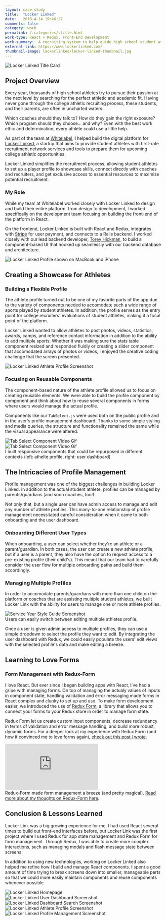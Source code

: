 ```yaml
---
layout: case-study
title:  "Locker Linked"
date:   2018-4-14 19:46:27
comments: false
category: work
permalink: /:categories/:title.html
work-type: React + Redux, Front-End Development
work-summary:  A recruiting system to help guide high school student athletes and their parents through the college athletic recruiting process.
external-link: https://www.lockerlinked.com/
thumbnail-image: lockerlinked/locker-linked-thumbnail.jpg
---
```


<div class="grid grid--featured-image">
  <div class="grid__item grid__item--full">
      <img src="{{ site.url }}/assets/work/lockerlinked/featured-image-locker-linked.jpg" alt="Locker Linked Title Card">
  </div>
</div>

## Project Overview
Every year, thousands of high school athletes try to pursue their passion at the next level by searching for the perfect athletic and academic fit. Having never gone through the college athletic recruiting process, these students, and their parents, are often in uncharted waters.

Which coaches should they talk to? How do they gain the right exposure? Which program should they choose... and why? Even with the best work ethic and determination, every athlete could use a little help.

As part of the team at <a href="https://whitelabelco.com/" target="_blank" class="link--text-in-p">Whitelabel</a>, I helped build the digital platform for <a href="https://www.lockerlinked.com/" target="_blank" class="link--text-in-p">Locker Linked</a>, a startup that aims to provide student athletes with first-rate recruitment network services and tools to prepare them for upcoming college athletic opportunities.

Locker Linked simplifies the recruitment process, allowing student athletes to set up a player profile to showcase skills, connect directly with coaches and recruiters, and get exclusive access to essential resources to maximize potential recruitment.

### My Role
While my team at Whitelabel worked closely with Locker Linked to design and build their entire platform, from design to development, I worked specifically on the development team focusing on building the front-end of the platform in React.

On the frontend, Locker Linked is built with React and Redux, integrates with <a href="https://stripe.com/" target="_blank" class="link--text-in-p">Stripe</a> for user payment, and connects to a Rails backend. I worked closely with our lead backend developer, <a href="https://twitter.com/toreyhickman/" target="_blank" class="link--text-in-p">Torey Hickman</a>, to build a component-based UI that hooked up seamlessly with our backend database and architecture.

<div class="grid grid-mt grid-mb">
  <div class="grid__item grid__item--full no-shadow">
    <img src="{{ site.url }}/assets/work/lockerlinked/locker-linked-profile-devices.jpg" alt="Locker Linked Profile shown on MacBook and iPhone">
  </div>
</div>

## Creating a Showcase for Athletes
### Building a Flexible Profile
The athlete profile turned out to be one of my favorite parts of the app due to the variety of components needed to accomodate such a wide range of sports played by student athletes. In addition, the profile serves as the entry point for college recruiters' evaluations of student athletes, making it a focal point of the platform.

Locker Linked wanted to allow athletes to post photos, videos, statistics, awards, camps, and reference contact information in addition to the ability to add multiple sports. Whether it was making sure the stats table component resized and responded fluidly or creating a slider component that accomodated arrays of photos or videos, I enjoyed the creative coding challenge that the screen presented.

<div class="grid grid-mt grid-mb">
  <div class="grid__item grid__item--full no-shadow">
    <img src="{{ site.url }}/assets/work/lockerlinked/locker-linked-profile-responsive.jpg" alt="Locker Linked Athlete Profile Screenshot">
  </div>
</div>

### Focusing on Reusable Components
The component-based nature of the athlete profile allowed us to focus on creating reusable elements. We were able to build the profile component by component and think about how to reuse several components in forms where users would manage the actual profile.

Components like our `TabSelect.js` were used both on the public profile and in the user's profile management dashboard. Thanks to some simple styling and media queries, the structure and functionality remained the same while the visual appearance were altered.

<div class="grid grid-mt grid-mb">
  <div class="grid__item grid__item--half no-shadow ">
     <img  src="{{ site.url }}/assets/work/lockerlinked/tab-select-1.gif" alt="Tab Select Component Video Gif">
  </div>
  <div class="grid__item grid__item--half no-shadow end">
      <img  src="{{ site.url }}/assets/work/lockerlinked/tab-select-2.gif" alt="Tab Select Component Video Gif">
  </div>
  <span class="img-caption">
    I built responsive components that could be repurposed in different contexts (left: athelte profile, right: user dashboard)
  </span>
</div>


## The Intricacies of Profile Management
Profile management was one of the biggest challenges in building Locker Linked. In addition to the actual student athlete, profiles can be managed by parents/guardians (and soon coaches, too!).

Not only that, but a single user can have admin access to manage and edit any number of athlete profiles. This many-to-one relationship of profile management necessitated careful consideration when it came to both onboarding and the user dashboard.

### Onboarding Different User Types
When onboarding, a user can select whether they're an athlete or a parent/guardian. In both cases, the user can create a new athlete profile, but if a user is a parent, they also have the option to request access to a pre-existing profile (their child's). This meant that our team had to carefully consider the user flow for multiple onboarding paths and build them accordingly.

### Managing Multiple Profiles
In order to accomodate parents/guardians with more than one child on the platform or coaches that are assisting multiple student athletes, we built Locker Link with the ability for users to manage one or more athlete profiles.

<div class="grid grid-mt grid-mb">
  <div class="grid__item grid__item--full">
    <img  src="{{ site.url }}/assets/work/lockerlinked/locker-linked-profile-switcher.gif" class="image-medium" alt="Service Year Style Guide Screenshot">
  </div>
  <span class="img-caption">
    Users can easily switch between editing multiple athletes profile.
  </span>
</div>

Once a user is given admin access to multiple profiles, they can use a simple dropdown to select the profile they want to edit. By integrating the user dashboard with Redux, we could easily populate the users' edit views with the selected profile's data and make editing a breeze.


## Learning to Love Forms
### Form Management with Redux-Form
I love React. But ever since I began building apps with React, I've had a gripe with managing forms. On top of managing the actualy values of inputs in component state, handling validation and error messaging made forms in React complex and clunky to set up and use. To make form development easier, we introduced the use of <a href="https://redux-form.com/" target="_blank" class="link--text-in-p">Redux Form</a>, a library that allows you to connect your forms to your Redux store in order to manage form state.

Redux Form let us create custom input components, decrease redundancy in terms of validation and error message handling, and build more robust, dynamic forms. For a deeper look at my experience with Redux Form (and how it convinced me to love forms again), <a href="/thoughts/2018/05/02/react-and-redux-form.html" class="link--text-in-p">check out this post I wrote</a>.

<div class="grid grid-mt grid-mb">
  <div class="grid__item grid__item--full">
    <div class="video-container">
      <div class='embed-container'><iframe src='https://player.vimeo.com/video/269091140?autoplay=1&loop=1&loop=1&title=0&byline=0&portrait=0&muted=1' frameborder='0' webkitAllowFullScreen mozallowfullscreen allowFullScreen></iframe></div>
    </div>
    <span class="img-caption">
      Redux-Form made form management a breeze (and pretty magical). <a href="/thoughts/2018/05/02/react-and-redux-form.html">Read more about my thoughts on Redux-Form here</a>.
    </span>
  </div>
</div>

<h2 class="text-center">
  Conclusion &amp; Lessons Learned
</h2>

Locker Link was a big growing experience for me. I had used React several times to build out front-end interfaces before, but Locker Link was the first project where I used Redux for app state management and Redux Form for form management. Through Redux, I was able to create more complex interactions, such as managing modals and flash message state between screens.

In addition to using new technologies, working on Locker Linked also helped me refine how I build and manage React components. I spent a good amount of time trying to break screens down into smaller, manageable parts so that we could more easily maintain components and reuse components whenever possible.


<div class="grid grid-mt">
  <div class="grid__item grid__item--full">
    <img src="{{ site.url }}/assets/work/lockerlinked/locker-linked-homepage.jpg" alt="Locker Linked Homepage">
  </div>
  <div class="grid__item grid__item--full">
    <img src="{{ site.url }}/assets/work/lockerlinked/locker-linked-dashboard.jpg" alt="Locker Linked User Dashboard Screenshot">
  </div>
  <div class="grid__item grid__item--full">
    <img src="{{ site.url }}/assets/work/lockerlinked/locker-linked-coach-search.jpg" alt="Locker Linked Dashboard Search Screenshot">
  </div>
  <div class="grid__item grid__item--full no-shadow">
    <img src="{{ site.url }}/assets/work/lockerlinked/locker-linked-profile-stats.jpg" alt="Locker Linked Athlete Profile Screenshot">
  </div>
  <div class="grid__item grid__item--full">
    <img src="{{ site.url }}/assets/work/lockerlinked/locker-linked-locker-profile.jpg" alt="Locker Linked Profile Management Screenshot">
  </div>
</div>


